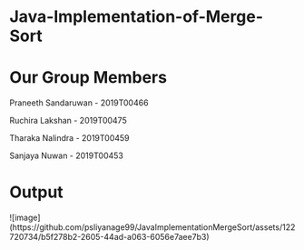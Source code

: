 ﻿# Java-Implementation-of-Merge-Sort
<h1>Our Group Members</h1>
<p>Praneeth Sandaruwan - 2019T00466</p>
<p>Ruchira Lakshan - 2019T00475</p>
<p>Tharaka Nalindra - 2019T00459</p>
<p>Sanjaya Nuwan - 2019T00453</p>

<h1>Output</h1>
![image](https://github.com/psliyanage99/JavaImplementationMergeSort/assets/122720734/b5f278b2-2605-44ad-a063-6056e7aee7b3)
